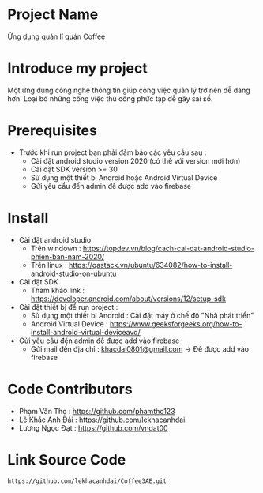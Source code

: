 
# Project Name 
 Ứng dụng quản lí quán Coffee 

# Introduce my project
 Một ứng dụng công nghệ thông tin giúp công việc quản lý trở nên dễ dàng hơn. Loại bỏ những công việc thủ công phức tạp dễ gây sai số.

# Prerequisites 

- Trước khi run project bạn phải đảm bảo các yêu cầu sau :
    + Cài đặt android studio version 2020 (có thể với version mới hơn)
    + Cài đặt SDK version >= 30
    + Sử dụng một thiết bị Android hoặc Android Virtual Device 
    + Gửi yêu cầu đến admin để được add vào firebase

# Install 

- Cài đặt android studio 
    + Trên windown :  https://topdev.vn/blog/cach-cai-dat-android-studio-phien-ban-nam-2020/
    + Trên linux   :  https://qastack.vn/ubuntu/634082/how-to-install-android-studio-on-ubuntu
- Cài đặt SDK 
    + Tham khảo link :  https://developer.android.com/about/versions/12/setup-sdk
- Cài đặt thiết bị để run project :
    + Sử dụng một thiết bị Android : Cài đặt máy ở chế độ "Nhà phát triển"
    + Android Virtual Device : https://www.geeksforgeeks.org/how-to-install-android-virtual-deviceavd/
- Gửi yêu cầu đến admin để được add vào firebase 
    + Gửi mail đến địa chỉ : khacdai0801@gmail.com -> Để được add vào firebase  

# Code Contributors
- Phạm Văn Thọ : https://github.com/phamtho123
- Lê Khắc Anh Đài : https://github.com/lekhacanhdai
- Lương Ngọc Đạt : https://github.com/vndat00

# Link Source Code 
    https://github.com/lekhacanhdai/Coffee3AE.git